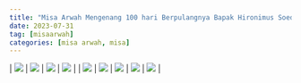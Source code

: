 ```yaml
---
title: "Misa Arwah Mengenang 100 hari Berpulangnya Bapak Hironimus Soedjarwo"
date: 2023-07-31
tag: [misaarwah]
categories: [misa arwah, misa]
---
```

| ![](/img/misa31jul23.avif) | ![](/img/misa31jul231.avif) | ![](/img/misa31jul232.avif) | ![](/img/misa31jul233.avif) | 
| ![](/img/misa31jul234.avif) | ![](/img/misa31jul235.avif) | ![](/img/misa31jul236.avif) | ![](/img/misa31jul237.avif) | ![](/img/misa31jul238.avif) |
